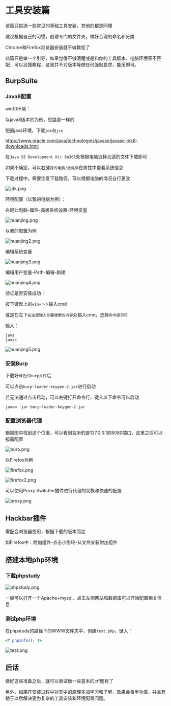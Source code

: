 # 工具安装篇

该篇只挑选一些常见的基础工具安装，其他的都是同理

建议根据自己的习惯，创建专门的文件夹，做好合理的命名和分类

Chrome和Firefox浏览器安装就不做教程了

此篇只是做一个引导，如果觉得不够清楚或是和你的工具版本、电脑环境等不匹配，可以另搜教程，这里并不对版本等做任何强制要求，能用即可。

## BurpSuite

### Java8配置

win10环境：

以java8版本的为例，思路是一样的

配置java环境，下载`jdk`和`jre`

https://www.oracle.com/java/technologies/javase/javase-jdk8-downloads.html

在`Java SE Development Kit 8u301`处根据电脑选择合适的文件下载即可

如果不确定，可以右键`我的电脑/此电脑`在属性中查看系统信息

下载过程中，需要注意下载路径，可以根据电脑的情况自行更改

![jdk.png](https://i.loli.net/2021/09/04/jruf6E1eHV327JQ.png)

环境配置（以我的电脑为例）：

右键此电脑-属性-高级系统设置-环境变量

![huanjing.png](https://i.loli.net/2021/09/04/kFfZGPQCX8hIer9.png)



以我的配置为例

![huanjing2.png](https://i.loli.net/2021/09/04/Elx5tWUNPoXiGb1.png)

编辑系统变量

![huanjing3.png](https://i.loli.net/2021/09/04/cYoglv29VWA5bCI.png)

编辑用户变量-Path-编辑-新建

![huanjing4.png](https://i.loli.net/2021/09/04/EYaeJXmOop1vKAR.png)

验证是否安装成功：

按下键盘上的`win+r-`>输入cmd

或是在左下`在这里输入你要搜索的内容`处输入cmd，选择`命令提示符`

输入：

```
java
javac
```

![huanjing5.png](https://i.loli.net/2021/09/04/i2zNrmckgnb5vhA.png)

### 安装Burp

下载好`绿色的burp文件`后

可以点击`burp-loader-keygen-2.jar`进行启动

若无法通过点击启动，可以右键打开命令行，键入以下命令可以启动

```
javaw -jar burp-loader-keygen-2.jar
```

### 配置浏览器代理

根据图中找到这个位置，可以看到监听的是127.0.0.1的8080端口，这里之后可以按需配置

![buro.png](https://i.loli.net/2021/09/04/egn5azhP7X3ANFQ.png)

以Firefox为例

![firefox.png](https://i.loli.net/2021/09/04/VieIB4WvYPojr13.png)

![firefox2.png](https://i.loli.net/2021/09/04/IZoKLuMPwqG3SkU.png)

可以使用Proxy Switcher插件进行代理的切换和快速的配置

![proxy.png](https://i.loli.net/2021/09/04/mtcAUCrRJ9Xxdhf.png)

## Hackbar插件

需配合浏览器使用，根据下载的版本而定

如Firefox中：附加组件-点击小齿轮-从文件安装附加组件

## 搭建本地php环境

### 下载phpstudy

![phpstudy.png](https://i.loli.net/2021/09/04/XpQ8MBy7OE5zDcd.png)

一般可以打开一个Apache+mysql，点击左侧网站和数据库可以开始配置相关信息

### 测试php环境

在phpstudy的路径下的WWW文件夹中，创建`test.php`，键入：

```php
<? phpinfo(); ?>
```

![test.png](https://i.loli.net/2021/09/04/I3RXuaYZJ4QlOxg.png)

## 后话

做好这些准备之后，就可以尝试做一些基本的ctf题目了

另外，如果在安装过程中对其中的原理多加学习和了解，效果会事半功倍，并且有助于以后解决更为复杂的工具安装和环境配置问题。